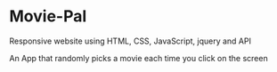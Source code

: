# Movie-Pal
Responsive website using HTML, CSS, JavaScript, jquery and API

An App that randomly picks a movie each time you click on the screen
